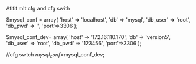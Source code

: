 Atitit  mlt cfg and cfg swith


$mysql_conf = array(
    'host' => 'localhost',
    'db' => 'mysql',
    'db_user' => 'root',
    'db_pwd' => '',
    'port'=>3306
);

$mysql_conf_dev= array(
    'host' => '172.16.110.170',
    'db' => 'version5',
    'db_user' => 'root',
    'db_pwd' => '123456',
    'port'=>3306
);

//cfg swtch
$mysql_conf=$mysql_conf_dev;

